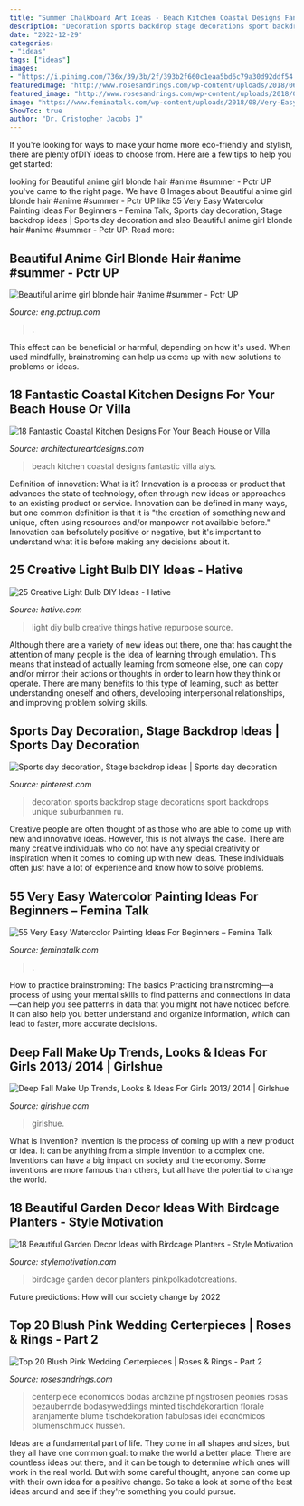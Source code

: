 ```yaml
---
title: "Summer Chalkboard Art Ideas - Beach Kitchen Coastal Designs Fantastic Villa Alys"
description: "Decoration sports backdrop stage decorations sport backdrops unique suburbanmen ru"
date: "2022-12-29"
categories:
- "ideas"
tags: ["ideas"]
images:
- "https://i.pinimg.com/736x/39/3b/2f/393b2f660c1eaa5bd6c79a30d92ddf54.jpg"
featuredImage: "http://www.rosesandrings.com/wp-content/uploads/2018/06/Simple-short-pinky-peach-roses-in-a-glass-container-filled-with-water-wedding-centerpiece.jpg"
featured_image: "http://www.rosesandrings.com/wp-content/uploads/2018/06/Simple-short-pinky-peach-roses-in-a-glass-container-filled-with-water-wedding-centerpiece.jpg"
image: "https://www.feminatalk.com/wp-content/uploads/2018/08/Very-Easy-Watercolor-Painting-Ideas-for-beginners00002.jpg"
ShowToc: true
author: "Dr. Cristopher Jacobs I"
---
```



If you're looking for ways to make your home more eco-friendly and stylish, there are plenty ofDIY ideas to choose from. Here are a few tips to help you get started: 

	

		
looking for Beautiful anime girl blonde hair #anime #summer - Pctr UP you've came to the right page. We have 8 Images about Beautiful anime girl blonde hair #anime #summer - Pctr UP like 55 Very Easy Watercolor Painting Ideas For Beginners – Femina Talk, Sports day decoration, Stage backdrop ideas | Sports day decoration and also Beautiful anime girl blonde hair #anime #summer - Pctr UP. Read more:
		
    
## Beautiful Anime Girl Blonde Hair #anime #summer - Pctr UP

<img loading=lazy src="https://eng.pctrup.com/wp-content/uploads/2019/07/3627fd60f5f812f4aa03720438f7a650.jpg" onerror="this.onerror=null;this.src='https://tse1.mm.bing.net/th?id=OIP.5UPhGIj3xqlvPM3rFD-lXQHaKe&amp;pid=15.1';" alt="Beautiful anime girl blonde hair #anime #summer - Pctr UP">

_Source: eng.pctrup.com_

>. 

	

This effect can be beneficial or harmful, depending on how it's used. When used mindfully, brainstroming can help us come up with new solutions to problems or ideas.

    
## 18 Fantastic Coastal Kitchen Designs For Your Beach House Or Villa

<img loading=lazy src="https://www.architectureartdesigns.com/wp-content/uploads/2015/05/18-Fantastic-Coastal-Kitchen-Designs-For-Your-Beach-House-or-Villa-12-630x945.jpg" onerror="this.onerror=null;this.src='https://tse4.mm.bing.net/th?id=OIP.KUUxrNTofrh6qdWF8pLazwHaLH&amp;pid=15.1';" alt="18 Fantastic Coastal Kitchen Designs For Your Beach House or Villa">

_Source: architectureartdesigns.com_

>beach kitchen coastal designs fantastic villa alys. 

	

Definition of innovation: What is it?
Innovation is a process or product that advances the state of technology, often through new ideas or approaches to an existing product or service. Innovation can be defined in many ways, but one common definition is that it is "the creation of something new and unique, often using resources and/or manpower not available before." 
Innovation can befsolutely positive or negative, but it's important to understand what it is before making any decisions about it.

    
## 25 Creative Light Bulb DIY Ideas - Hative

<img loading=lazy src="https://hative.com/wp-content/uploads/2015/04/light-bulb-ideas/25-creative-light-bulb-diy-ideas.jpg" onerror="this.onerror=null;this.src='https://tse2.mm.bing.net/th?id=OIP.gWM_Q35sIyXxy099CDWbIAHaNB&amp;pid=15.1';" alt="25 Creative Light Bulb DIY Ideas - Hative">

_Source: hative.com_

>light diy bulb creative things hative repurpose source. 

	

Although there are a variety of new ideas out there, one that has caught the attention of many people is the idea of learning through emulation. This means that instead of actually learning from someone else, one can copy and/or mirror their actions or thoughts in order to learn how they think or operate. There are many benefits to this type of learning, such as better understanding oneself and others, developing interpersonal relationships, and improving problem solving skills.

    
## Sports Day Decoration, Stage Backdrop Ideas | Sports Day Decoration

<img loading=lazy src="https://i.pinimg.com/736x/39/3b/2f/393b2f660c1eaa5bd6c79a30d92ddf54.jpg" onerror="this.onerror=null;this.src='https://tse1.mm.bing.net/th?id=OIP.pGiJNriHbUOJCCngTBtaCwHaLt&amp;pid=15.1';" alt="Sports day decoration, Stage backdrop ideas | Sports day decoration">

_Source: pinterest.com_

>decoration sports backdrop stage decorations sport backdrops unique suburbanmen ru. 

	

Creative people are often thought of as those who are able to come up with new and innovative ideas. However, this is not always the case. There are many creative individuals who do not have any special creativity or inspiration when it comes to coming up with new ideas. These individuals often just have a lot of experience and know how to solve problems.

    
## 55 Very Easy Watercolor Painting Ideas For Beginners – Femina Talk

<img loading=lazy src="https://www.feminatalk.com/wp-content/uploads/2018/08/Very-Easy-Watercolor-Painting-Ideas-for-beginners00002.jpg" onerror="this.onerror=null;this.src='https://tse4.mm.bing.net/th?id=OIP.ohjgvPs_VJfWpOy9Ot9rdAHaLH&amp;pid=15.1';" alt="55 Very Easy Watercolor Painting Ideas For Beginners – Femina Talk">

_Source: feminatalk.com_

>. 

	

How to practice brainstroming: The basics
Practicing brainstroming—a process of using your mental skills to find patterns and connections in data—can help you see patterns in data that you might not have noticed before. It can also help you better understand and organize information, which can lead to faster, more accurate decisions.

    
## Deep Fall Make Up Trends, Looks &amp; Ideas For Girls 2013/ 2014 | Girlshue

<img loading=lazy src="https://www.girlshue.com/wp-content/uploads/2016/07/unnamed-file-5905.jpg" onerror="this.onerror=null;this.src='https://tse4.mm.bing.net/th?id=OIP.hCUryX4bIG2wbSg8eRAGxQHaLH&amp;pid=15.1';" alt="Deep Fall Make Up Trends, Looks &amp; Ideas For Girls 2013/ 2014 | Girlshue">

_Source: girlshue.com_

>girlshue. 

	

What is Invention?
Invention is the process of coming up with a new product or idea. It can be anything from a simple invention to a complex one. Inventions can have a big impact on society and the economy. Some inventions are more famous than others, but all have the potential to change the world.

    
## 18 Beautiful Garden Decor Ideas With Birdcage Planters - Style Motivation

<img loading=lazy src="https://cdn.homebnc.com/homeimg/2016/06/04-birdcage-planters-homebnc.jpg" onerror="this.onerror=null;this.src='https://tse1.mm.bing.net/th?id=OIP.wQVrCAp-BWKOS13f12dWYQHaKi&amp;pid=15.1';" alt="18 Beautiful Garden Decor Ideas with Birdcage Planters - Style Motivation">

_Source: stylemotivation.com_

>birdcage garden decor planters pinkpolkadotcreations. 

	

Future predictions: How will our society change by 2022
 

    
## Top 20 Blush Pink Wedding Certerpieces | Roses &amp; Rings - Part 2

<img loading=lazy src="http://www.rosesandrings.com/wp-content/uploads/2018/06/Simple-short-pinky-peach-roses-in-a-glass-container-filled-with-water-wedding-centerpiece.jpg" onerror="this.onerror=null;this.src='https://tse4.mm.bing.net/th?id=OIP.KC-eNJIZAk_xLxi7CC5xcwHaLH&amp;pid=15.1';" alt="Top 20 Blush Pink Wedding Certerpieces | Roses &amp; Rings - Part 2">

_Source: rosesandrings.com_

>centerpiece economicos bodas archzine pfingstrosen peonies rosas bezaubernde bodasyweddings minted tischdekorartion florale aranjamente blume tischdekoration fabulosas idei económicos blumenschmuck hussen. 

	

Ideas are a fundamental part of life. They come in all shapes and sizes, but they all have one common goal: to make the world a better place. There are countless ideas out there, and it can be tough to determine which ones will work in the real world. But with some careful thought, anyone can come up with their own idea for a positive change. So take a look at some of the best ideas around and see if they're something you could pursue.

